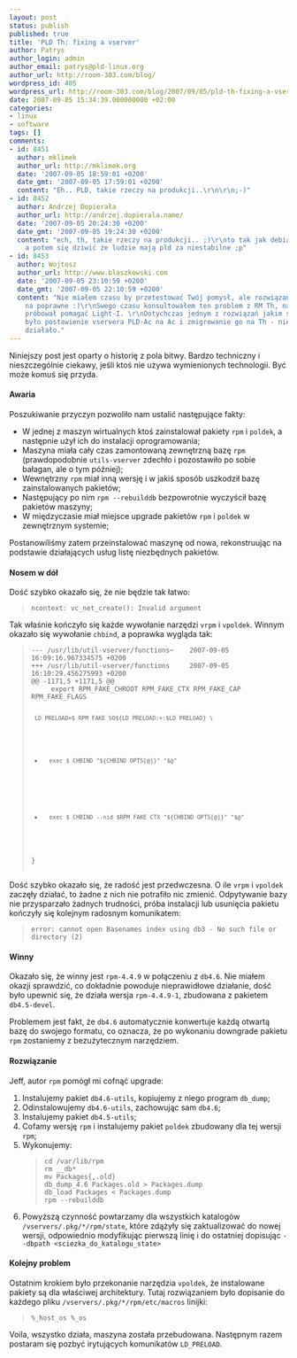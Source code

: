```yaml
---
layout: post
status: publish
published: true
title: 'PLD Th: fixing a vserver'
author: Patrys
author_login: admin
author_email: patrys@pld-linux.org
author_url: http://room-303.com/blog/
wordpress_id: 405
wordpress_url: http://room-303.com/blog/2007/09/05/pld-th-fixing-a-vserver/
date: 2007-09-05 15:34:39.000000000 +02:00
categories:
- linux
- software
tags: []
comments:
- id: 8451
  author: mklimek
  author_url: http://mklimek.org
  date: '2007-09-05 18:59:01 +0200'
  date_gmt: '2007-09-05 17:59:01 +0200'
  content: "Eh.. PLD, takie rzeczy na produkcji..\r\n\r\n;-)"
- id: 8452
  author: Andrzej Dopierała
  author_url: http://andrzej.dopierala.name/
  date: '2007-09-05 20:24:30 +0200'
  date_gmt: '2007-09-05 19:24:30 +0200'
  content: "ech, th, takie rzeczy na produkcji.. ;)\r\nto tak jak debian unstable...
    a potem się dziwić że ludzie mają pld za niestabilne ;p"
- id: 8453
  author: Wojtosz
  author_url: http://www.blaszkowski.com
  date: '2007-09-05 23:10:59 +0200'
  date_gmt: '2007-09-05 22:10:59 +0200'
  content: "Nie miałem czasu by przetestować Twój pomysł, ale rozwiązanie wygląda
    na poprawne :)\r\nSwego czasu konsultowałem ten problem z RM Th, na forum PLD
    próbował pomagać Light-I. \r\nDotychczas jednym z rozwiązań jakim się ratowałem
    było postawienie vservera PLD-Ac na Ac i zmigrowanie go na Th - niefajne, ale
    działało."
---
```

<p>Niniejszy post jest oparty o historię z pola bitwy. Bardzo techniczny i nieszczególnie ciekawy, jeśli ktoś nie używa wymienionych technologii. Być może komuś się przyda.</p>

<h4>Awaria</h4>

<p>Poszukiwanie przyczyn pozwoliło nam ustalić następujące fakty:</p>

<ul>
<li>W jednej z maszyn wirtualnych ktoś zainstalował pakiety <code>rpm</code> i <code>poldek</code>, a następnie użył ich do instalacji oprogramowania;</li>
<li>Maszyna miała cały czas zamontowaną zewnętrzną bazę <code>rpm</code> (prawdopodobnie <code>utils-vserver</code> zdechło i pozostawiło po sobie bałagan, ale o tym później);</li>
<li>Wewnętrzny <code>rpm</code> miał inną wersję i w jakiś sposób uszkodził bazę zainstalowanych pakietów;</li>
<li>Następujący po nim <code>rpm --rebuilddb</code> bezpowrotnie wyczyścił bazę pakietów maszyny;</li>
<li>W międzyczasie miał miejsce upgrade pakietów <code>rpm</code> i <code>poldek</code> w zewnętrznym systemie;</li>
</ul>

<p>Postanowiliśmy zatem przeinstalować maszynę od nowa, rekonstruując na podstawie działających usług listę niezbędnych pakietów.</p>

<h4>Nosem w dół</h4>

<p>Dość szybko okazało się, że nie będzie tak łatwo:</p>

<blockquote><pre><code>ncontext: vc_net_create(): Invalid argument</code></pre></blockquote>

<p>Tak właśnie kończyło się każde wywołanie narzędzi <code>vrpm</code> i <code>vpoldek</code>. Winnym okazało się wywołanie <code>chbind</code>, a poprawka wygląda tak:</p>

<blockquote><pre><code>--- /usr/lib/util-vserver/functions~    2007-09-05 16:09:16.967334575 +0200
+++ /usr/lib/util-vserver/functions     2007-09-05 16:10:29.456275993 +0200
@@ -1171,5 +1171,5 @@
     export RPM_FAKE_CHROOT RPM_FAKE_CTX RPM_FAKE_CAP RPM_FAKE_FLAGS
     
     LD_PRELOAD=$_RPM_FAKE_SO${LD_PRELOAD:+:$LD_PRELOAD} \
-       exec $_CHBIND "${CHBIND_OPTS[@]}" "$@"
+       exec $_CHBIND --nid $RPM_FAKE_CTX "${CHBIND_OPTS[@]}" "$@"
 }</code></pre></blockquote>

<p>Dość szybko okazało się, że radość jest przedwczesna. O ile <code>vrpm</code> i <code>vpoldek</code> zaczęły działać, to żadne z nich nie potrafiło nic zmienić. Odpytywanie bazy nie przysparzało żadnych trudności, próba instalacji lub usunięcia pakietu kończyły się kolejnym radosnym komunikatem:</p>

<blockquote><pre><code>error: cannot open Basenames index using db3 - No such file or directory (2)</code></pre></blockquote>

<h4>Winny</h4>

<p>Okazało się, że winny jest <code>rpm-4.4.9</code> w połączeniu z <code>db4.6</code>. Nie miałem okazji sprawdzić, co dokładnie powoduje nieprawidłowe działanie, dość było upewnić się, że działa wersja <code>rpm-4.4.9-1</code>, zbudowana z pakietem <code>db4.5-devel</code>.</p>

<p>Problemem jest fakt, że <code>db4.6</code> automatycznie konwertuje każdą otwartą bazę do swojego formatu, co oznacza, że po wykonaniu downgrade pakietu <code>rpm</code> zostaniemy z bezużytecznym narzędziem.</p>

<h4>Rozwiązanie</h4>

<p>Jeff, autor <code>rpm</code> pomógł mi cofnąć upgrade:</p>

<ol>
<li>Instalujemy pakiet <code>db4.6-utils</code>, kopiujemy z niego program <code>db_dump</code>;</li>
<li>Odinstalowujemy <code>db4.6-utils</code>, zachowując sam <code>db4.6</code>;</li>
<li>Instalujemy pakiet <code>db4.5-utils</code>;</li>
<li>Cofamy wersję <code>rpm</code> i instalujemy pakiet <code>poldek</code> zbudowany dla tej wersji <code>rpm</code>;</li>
<li>Wykonujemy:
<blockquote><pre><code>cd /var/lib/rpm
rm __db*
mv Packages{,.old}
db_dump_4.6 Packages.old &gt; Packages.dump
db_load Packages &lt; Packages.dump
rpm --rebuilddb</code></pre></blockquote></li>
<li>Powyższą czynność powtarzamy dla wszystkich katalogów <code>/vservers/.pkg/*/rpm/state</code>, które zdążyły się zaktualizować do nowej wersji, odpowiednio modyfikując pierwszą linię i do ostatniej dopisując <code>--dbpath &lt;sciezka_do_katalogu_state&gt;</code></li>
</ol>

<h4>Kolejny problem</h4>

<p>Ostatnim krokiem było przekonanie narzędzia <code>vpoldek</code>, że instalowane pakiety są dla właściwej architektury. Tutaj rozwiązaniem było dopisanie do każdego pliku <code>/vservers/.pkg/*/rpm/etc/macros</code> linijki:</p>

<blockquote><pre><code>%_host_os %_os</code></pre></blockquote>

<p>Voila, wszystko działa, maszyna została przebudowana. Następnym razem postaram się pozbyć irytujących komunikatów <code>LD_PRELOAD</code>.</p>
